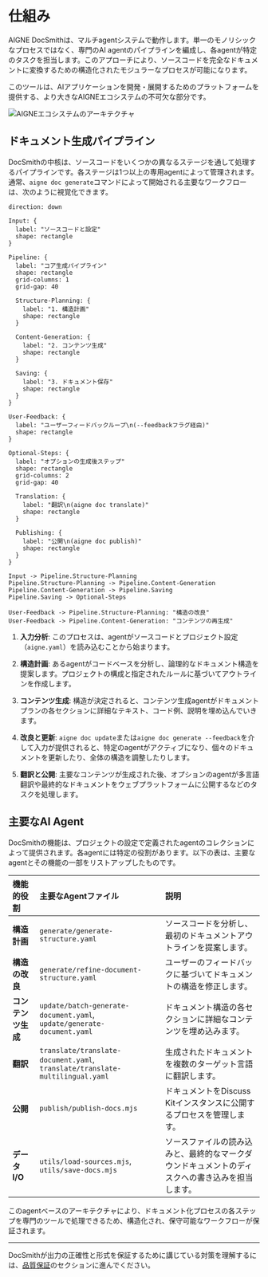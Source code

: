 # 仕組み

AIGNE DocSmithは、マルチagentシステムで動作します。単一のモノリシックなプロセスではなく、専門のAI agentのパイプラインを編成し、各agentが特定のタスクを担当します。このアプローチにより、ソースコードを完全なドキュメントに変換するための構造化されたモジュラーなプロセスが可能になります。

このツールは、AIアプリケーションを開発・展開するためのプラットフォームを提供する、より大きなAIGNEエコシステムの不可欠な部分です。

![AIGNEエコシステムのアーキテクチャ](https://docsmith.aigne.io/image-bin/uploads/def424c20bbdb3c77483894fe0e22819.png)

## ドキュメント生成パイプライン

DocSmithの中核は、ソースコードをいくつかの異なるステージを通して処理するパイプラインです。各ステージは1つ以上の専用agentによって管理されます。通常、`aigne doc generate`コマンドによって開始される主要なワークフローは、次のように視覚化できます。

```d2
direction: down

Input: {
  label: "ソースコードと設定"
  shape: rectangle
}

Pipeline: {
  label: "コア生成パイプライン"
  shape: rectangle
  grid-columns: 1
  grid-gap: 40

  Structure-Planning: {
    label: "1. 構造計画"
    shape: rectangle
  }

  Content-Generation: {
    label: "2. コンテンツ生成"
    shape: rectangle
  }

  Saving: {
    label: "3. ドキュメント保存"
    shape: rectangle
  }
}

User-Feedback: {
  label: "ユーザーフィードバックループ\n(--feedbackフラグ経由)"
  shape: rectangle
}

Optional-Steps: {
  label: "オプションの生成後ステップ"
  shape: rectangle
  grid-columns: 2
  grid-gap: 40
  
  Translation: {
    label: "翻訳\n(aigne doc translate)"
    shape: rectangle
  }

  Publishing: {
    label: "公開\n(aigne doc publish)"
    shape: rectangle
  }
}

Input -> Pipeline.Structure-Planning
Pipeline.Structure-Planning -> Pipeline.Content-Generation
Pipeline.Content-Generation -> Pipeline.Saving
Pipeline.Saving -> Optional-Steps

User-Feedback -> Pipeline.Structure-Planning: "構造の改良"
User-Feedback -> Pipeline.Content-Generation: "コンテンツの再生成"
```

1.  **入力分析**: このプロセスは、agentがソースコードとプロジェクト設定（`aigne.yaml`）を読み込むことから始まります。

2.  **構造計画**: あるagentがコードベースを分析し、論理的なドキュメント構造を提案します。プロジェクトの構成と指定されたルールに基づいてアウトラインを作成します。

3.  **コンテンツ生成**: 構造が決定されると、コンテンツ生成agentがドキュメントプランの各セクションに詳細なテキスト、コード例、説明を埋め込んでいきます。

4.  **改良と更新**: `aigne doc update`または`aigne doc generate --feedback`を介して入力が提供されると、特定のagentがアクティブになり、個々のドキュメントを更新したり、全体の構造を調整したりします。

5.  **翻訳と公開**: 主要なコンテンツが生成された後、オプションのagentが多言語翻訳や最終的なドキュメントをウェブプラットフォームに公開するなどのタスクを処理します。

## 主要なAI Agent

DocSmithの機能は、プロジェクトの設定で定義されたagentのコレクションによって提供されます。各agentには特定の役割があります。以下の表は、主要なagentとその機能の一部をリストアップしたものです。

| 機能的役割 | 主要なAgentファイル | 説明 |
| :--- | :--- | :--- |
| **構造計画** | `generate/generate-structure.yaml` | ソースコードを分析し、最初のドキュメントアウトラインを提案します。 |
| **構造の改良** | `generate/refine-document-structure.yaml` | ユーザーのフィードバックに基づいてドキュメントの構造を修正します。 |
| **コンテンツ生成** | `update/batch-generate-document.yaml`, `update/generate-document.yaml` | ドキュメント構造の各セクションに詳細なコンテンツを埋め込みます。 |
| **翻訳** | `translate/translate-document.yaml`, `translate/translate-multilingual.yaml` | 生成されたドキュメントを複数のターゲット言語に翻訳します。 |
| **公開** | `publish/publish-docs.mjs` | ドキュメントをDiscuss Kitインスタンスに公開するプロセスを管理します。 |
| **データI/O** | `utils/load-sources.mjs`, `utils/save-docs.mjs` | ソースファイルの読み込みと、最終的なマークダウンドキュメントのディスクへの書き込みを担当します。 |

このagentベースのアーキテクチャにより、ドキュメント化プロセスの各ステップを専門のツールで処理できるため、構造化され、保守可能なワークフローが保証されます。

---

DocSmithが出力の正確性と形式を保証するために講じている対策を理解するには、[品質保証](./advanced-quality-assurance.md)のセクションに進んでください。
